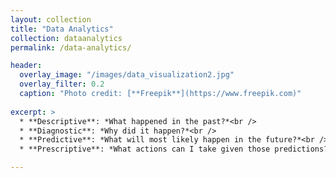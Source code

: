 ```yaml
---
layout: collection
title: "Data Analytics"
collection: dataanalytics
permalink: /data-analytics/

header:
  overlay_image: "/images/data_visualization2.jpg"
  overlay_filter: 0.2
  caption: "Photo credit: [**Freepik**](https://www.freepik.com)"
  
excerpt: >
  * **Descriptive**: *What happened in the past?*<br /> 
  * **Diagnostic**: *Why did it happen?*<br /> 
  * **Predictive**: *What will most likely happen in the future?*<br /> 
  * **Prescriptive**: *What actions can I take given those predictions?*<br />

---
```



